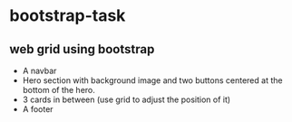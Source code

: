 # bootstrap-task
## web grid using bootstrap 
- A navbar
- Hero section with background image and two buttons centered at the bottom of the hero.
- 3 cards in between (use grid to adjust the position of it)
- A footer 
